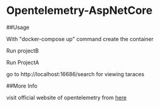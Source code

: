 # Opentelemetry-AspNetCore

##Usage

With "docker-compose up" command create the container  

Run projectB  

Run ProjectA  

go to http://localhost:16686/search for viewing taraces

##More Info

visit official website of opentelemetry from [here](https://opentelemetry.io/)